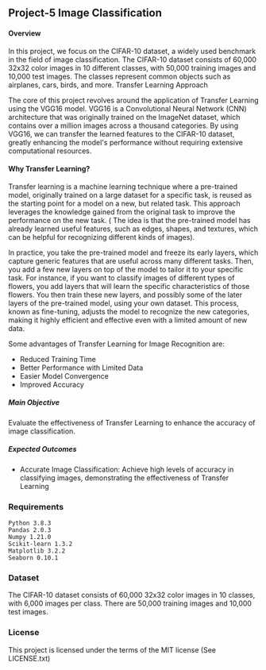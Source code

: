 ## Project-5 Image Classification 



#### Overview

In this project, we focus on the CIFAR-10 dataset, a widely used benchmark in the field of image classification. The CIFAR-10 dataset consists of 60,000 32x32 color images in 10 different classes, with 50,000 training images and 10,000 test images. The classes represent common objects such as airplanes, cars, birds, and more.
Transfer Learning Approach

The core of this project revolves around the application of Transfer Learning using the VGG16 model. VGG16 is a Convolutional Neural Network (CNN) architecture that was originally trained on the ImageNet dataset, which contains over a million images across a thousand categories. By using VGG16, we can transfer the learned features to the CIFAR-10 dataset, greatly enhancing the model's performance without requiring extensive computational resources.


#### Why Transfer Learning?

Transfer learning is a machine learning technique where a pre-trained model, originally trained on a large dataset for a specific task, is reused as the starting point for a model on a new, but related task. This approach leverages the knowledge gained from the original task to improve the performance on the new task. ( The idea is that the pre-trained model has already learned useful features, such as edges, shapes, and textures, which can be helpful for recognizing different kinds of images).

In practice, you take the pre-trained model and freeze its early layers, which capture generic features that are useful across many different tasks. Then, you add a few new layers on top of the model to tailor it to your specific task. For instance, if you want to classify images of different types of flowers, you add layers that will learn the specific characteristics of those flowers. You then train these new layers, and possibly some of the later layers of the pre-trained model, using your own dataset. This process, known as fine-tuning, adjusts the model to recognize the new categories, making it highly efficient and effective even with a limited amount of new data.

Some advantages of Transfer Learning for Image Recognition are:
- Reduced Training Time
- Better Performance with Limited Data
- Easier Model Convergence
- Improved Accuracy



##### Main Objective
 Evaluate the effectiveness of Transfer Learning to enhance the accuracy of image classification.

##### Expected Outcomes
* Accurate Image Classification: Achieve high levels of accuracy in classifying images, demonstrating the effectiveness of Transfer Learning

### Requirements 

    Python 3.8.3
    Pandas 2.0.3
    Numpy 1.21.0
    Scikit-learn 1.3.2
    Matplotlib 3.2.2
    Seaborn 0.10.1


### Dataset


The CIFAR-10 dataset consists of 60,000 32x32 color images in 10 classes, with 6,000 images per class. There are 50,000 training images and 10,000 test images.



### License
This project is licensed under the terms of the MIT license (See LICENSE.txt)
